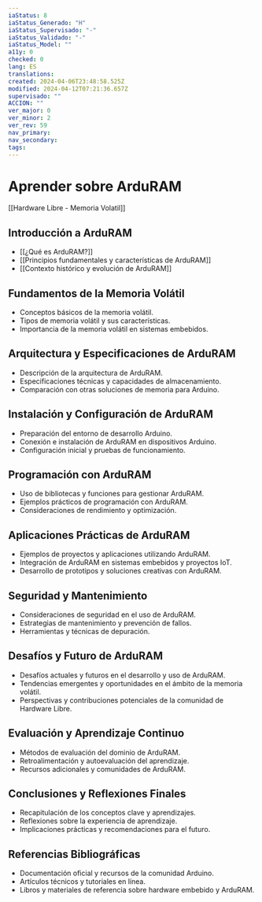 ```yaml
---
iaStatus: 8
iaStatus_Generado: "H"
iaStatus_Supervisado: "-"
iaStatus_Validado: "-"
iaStatus_Model: ""
a11y: 0
checked: 0
lang: ES
translations: 
created: 2024-04-06T23:48:58.525Z
modified: 2024-04-12T07:21:36.657Z
supervisado: ""
ACCION: ""
ver_major: 0
ver_minor: 2
ver_rev: 59
nav_primary: 
nav_secondary: 
tags:
---
```

# Aprender sobre ArduRAM

[[Hardware Libre - Memoria Volatil]]

## Introducción a ArduRAM
- [[¿Qué es ArduRAM?]]
- [[Principios fundamentales y características de ArduRAM]]
- [[Contexto histórico y evolución de ArduRAM]]

## Fundamentos de la Memoria Volátil
- Conceptos básicos de la memoria volátil.
- Tipos de memoria volátil y sus características.
- Importancia de la memoria volátil en sistemas embebidos.

## Arquitectura y Especificaciones de ArduRAM
- Descripción de la arquitectura de ArduRAM.
- Especificaciones técnicas y capacidades de almacenamiento.
- Comparación con otras soluciones de memoria para Arduino.

## Instalación y Configuración de ArduRAM
- Preparación del entorno de desarrollo Arduino.
- Conexión e instalación de ArduRAM en dispositivos Arduino.
- Configuración inicial y pruebas de funcionamiento.

## Programación con ArduRAM
- Uso de bibliotecas y funciones para gestionar ArduRAM.
- Ejemplos prácticos de programación con ArduRAM.
- Consideraciones de rendimiento y optimización.

## Aplicaciones Prácticas de ArduRAM
- Ejemplos de proyectos y aplicaciones utilizando ArduRAM.
- Integración de ArduRAM en sistemas embebidos y proyectos IoT.
- Desarrollo de prototipos y soluciones creativas con ArduRAM.

## Seguridad y Mantenimiento
- Consideraciones de seguridad en el uso de ArduRAM.
- Estrategias de mantenimiento y prevención de fallos.
- Herramientas y técnicas de depuración.

## Desafíos y Futuro de ArduRAM
- Desafíos actuales y futuros en el desarrollo y uso de ArduRAM.
- Tendencias emergentes y oportunidades en el ámbito de la memoria volátil.
- Perspectivas y contribuciones potenciales de la comunidad de Hardware Libre.

## Evaluación y Aprendizaje Continuo
- Métodos de evaluación del dominio de ArduRAM.
- Retroalimentación y autoevaluación del aprendizaje.
- Recursos adicionales y comunidades de ArduRAM.

## Conclusiones y Reflexiones Finales
- Recapitulación de los conceptos clave y aprendizajes.
- Reflexiones sobre la experiencia de aprendizaje.
- Implicaciones prácticas y recomendaciones para el futuro.

## Referencias Bibliográficas
- Documentación oficial y recursos de la comunidad Arduino.
- Artículos técnicos y tutoriales en línea.
- Libros y materiales de referencia sobre hardware embebido y ArduRAM.
